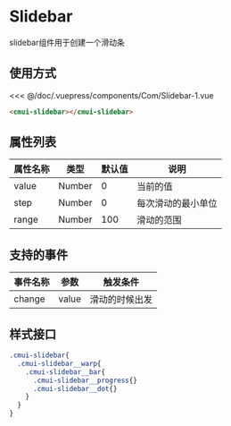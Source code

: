 # Slidebar
slidebar组件用于创建一个滑动条
## 使用方式

<Exp>
<div slot="exp">
<Com-Slidebar-1></Com-Slidebar-1>
</div>
<div slot="code">

<<< @/doc/.vuepress/components/Com/Slidebar-1.vue
</div>
</Exp>

```html
<cmui-slidebar></cmui-slidebar>
```
## 属性列表
|属性名称|类型|默认值|说明
|---|---|---|---|
|value|Number|0|当前的值
|step|Number|0|每次滑动的最小单位
|range|Number|100|滑动的范围
## 支持的事件
|事件名称|参数|触发条件
|---|---|---|
|change|value|滑动的时候出发
## 样式接口
```scss
.cmui-slidebar{
  .cmui-slidebar__warp{
    .cmui-slidebar__bar{
      .cmui-slidebar__progress{}
      .cmui-slidebar__dot{}
    }
  }
}
```